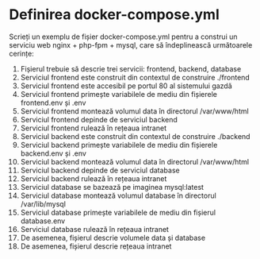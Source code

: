 # Definirea docker-compose.yml

Scrieți un exemplu de fișier docker-compose.yml pentru a construi un serviciu web nginx + php-fpm + mysql, care să îndeplinească următoarele cerințe:

1. Fișierul trebuie să descrie trei servicii: frontend, backend, database
2. Serviciul frontend este construit din contextul de construire ./frontend
3. Serviciul frontend este accesibil pe portul 80 al sistemului gazdă
4. Serviciul frontend primește variabilele de mediu din fișierele frontend.env și .env
5. Serviciul frontend montează volumul data în directorul /var/www/html
6. Serviciul frontend depinde de serviciul backend
7. Serviciul frontend rulează în rețeaua intranet
8. Serviciul backend este construit din contextul de construire ./backend
9. Serviciul backend primește variabilele de mediu din fișierele backend.env și .env
10. Serviciul backend montează volumul data în directorul /var/www/html
11. Serviciul backend depinde de serviciul database
12. Serviciul backend rulează în rețeaua intranet
13. Serviciul database se bazează pe imaginea mysql:latest
14. Serviciul database montează volumul database în directorul /var/lib/mysql
15. Serviciul database primește variabilele de mediu din fișierul database.env
16. Serviciul database rulează în rețeaua intranet
17. De asemenea, fișierul descrie volumele data și database
18. De asemenea, fișierul descrie rețeaua intranet
